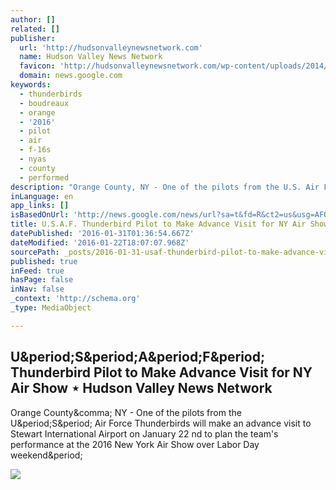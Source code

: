 ```yaml
---
author: []
related: []
publisher:
  url: 'http://hudsonvalleynewsnetwork.com'
  name: Hudson Valley News Network
  favicon: 'http://hudsonvalleynewsnetwork.com/wp-content/uploads/2014/06/favicon-3.ico'
  domain: news.google.com
keywords:
  - thunderbirds
  - boudreaux
  - orange
  - '2016'
  - pilot
  - air
  - f-16s
  - nyas
  - county
  - performed
description: "Orange County, NY - One of the pilots from the U.S. Air Force Thunderbirds will make an advance visit to Stewart International Airport on January 22 nd to plan the team's performance at the 2016 New York Air Show over Labor Day weekend."
inLanguage: en
app_links: []
isBasedOnUrl: 'http://news.google.com/news/url?sa=t&fd=R&ct2=us&usg=AFQjCNEenjUi5I4fc19nrm_cTHxfnMrCIQ&clid=c3a7d30bb8a4878e06b80cf16b898331&ei=tmiiVsjeLK7L8gHO-oroDA&url=http://hudsonvalleynewsnetwork.com/2016/01/12/u-s-f-thunderbird-pilot-make-advance-visit-ny-air-show/'
title: U.S.A.F. Thunderbird Pilot to Make Advance Visit for NY Air Show ⋆ Hudson Valley News Network
datePublished: '2016-01-31T01:36:54.667Z'
dateModified: '2016-01-22T18:07:07.968Z'
sourcePath: _posts/2016-01-31-usaf-thunderbird-pilot-to-make-advance-visit-for-ny-air.md
published: true
inFeed: true
hasPage: false
inNav: false
_context: 'http://schema.org'
_type: MediaObject

---
```

<article style=""><h1>U&amp;period;S&amp;period;A&amp;period;F&amp;period; Thunderbird Pilot to Make Advance Visit for NY Air Show ⋆ Hudson Valley News Network</h1><p>Orange County&amp;comma; NY - One of the pilots from the U&amp;period;S&amp;period; Air Force Thunderbirds will make an advance visit to Stewart International Airport on January 22 nd to plan the team's performance at the 2016 New York Air Show over Labor Day weekend&amp;period;</p><img src="http://hudsonvalleynewsnetwork.com/wp-content/uploads/2016/01/boudreaux.jpg" /></article>